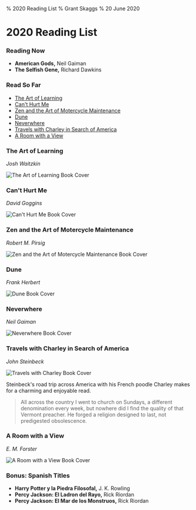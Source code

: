 % 2020 Reading List
% Grant Skaggs 
% 20 June 2020

<link rel="stylesheet" href="../css/posts.css">

# 2020 Reading List

### Reading Now
* **American Gods,** Neil Gaiman
* **The Selfish Gene,** Richard Dawkins 

### Read So Far

* [The Art of Learning](#the-art-of-learning)
* [Can't Hurt Me](#cant-hurt-me)
* [Zen and the Art of Motercycle Maintenance](#zen-and-the-art-of-motercycle-maintenance)
* [Dune](#dune)
* [Neverwhere](#neverwhere)
* [Travels with Charley in Search of America](#travels-with-charley-in-search-of-america)
* [A Room with a View](#a-room-with-a-view)

### The Art of Learning
*Josh Waitzkin*

<img src="../resources/2020_books/taol.jpg" alt="The Art of Learning Book Cover" class="book-cover"> 
<p style="clear: both;"></p>

### Can't Hurt Me
*David Goggins*

<img src="../resources/2020_books/cant-hurt-me.jpg" alt="Can't Hurt Me Book Cover" class="book-cover">
<p style="clear: both;"></p>


### Zen and the Art of Motercycle Maintenance
*Robert M. Pirsig*

<img src="../resources/2020_books/zmm.jpg" alt="Zen and the Art of Motercycle Maintenance Book Cover" class="book-cover">
<p style="clear: both;"></p>


### Dune
*Frank Herbert*

<img src="../resources/2020_books/dune.jpg" alt="Dune Book Cover" class="book-cover">
<p style="clear: both;"></p>

### Neverwhere
*Neil Gaiman*

<img src="../resources/2020_books/neverwhere.jpg" alt="Neverwhere Book Cover" class="book-cover">
<p style="clear: both;"></p>

### Travels with Charley in Search of America
*John Steinbeck*

<img src="../resources/2020_books/travels-with-charley.jpg" alt="Travels with Charley Book Cover" class="book-cover">

<br>

Steinbeck's road trip across America with his French poodle Charley makes for a charming and enjoyable read.

<p style="clear: both;"></p>

<!--
> He put my sins in a new perspective. Whereas they had been small and mean and nasty and best forgotten, this minister gave them some size and bloom and dignity... I wasn't a naughty child but a first rate sinner." -->

> All across the country I went to church on Sundays, a different denomination every week, but nowhere did I find the quality of that Vermont preacher. He forged a religion designed to last, not predigested obsolescence.

### A Room with a View
*E. M. Forster*

<img src="../resources/2020_books/a-room-with-a-view.jpeg" alt="A Room with a View Book Cover" class="book-cover">
<p style="clear: both;"></p>

### Bonus: Spanish Titles
* **Harry Potter y la Piedra Filosofal,** J. K. Rowling
* **Percy Jackson: El Ladron del Rayo,** Rick Riordan
* **Percy Jackson: El Mar de los Monstruos,** Rick Riordan
